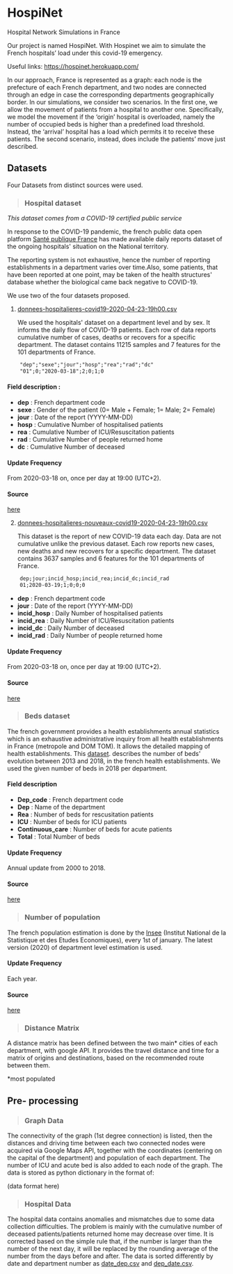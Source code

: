 # HospiNet
Hospital Network Simulations in France

Our project is named HospiNet. With Hospinet we aim to simulate the French hospitals’ load under this covid-19 emergency. 

Useful links: https://hospinet.herokuapp.com/

In our approach, France is represented as a graph: each node is the prefecture of each French department, and two nodes are connected through an edge in case the corresponding departments geographically border.
In our simulations, we consider two scenarios. In the first one, we allow the movement of patients from a hospital to another one. Specifically, we model the movement if the ‘origin’ hospital is overloaded, namely the number of occupied beds is higher than a predefined load threshold. Instead, the ‘arrival’ hospital has a load which permits it to receive these patients. The second scenario, instead, does include the patients’ move just described.


## Datasets

Four Datasets from distinct sources were used. 

> ### Hospital dataset

*This dataset comes from a COVID-19 certified public service*

In response to the COVID-19 pandemic, the french public data open platform [Santé publique France](https://www.data.gouv.fr) has made available daily reports dataset of the ongoing hospitals' situation on the National territory. 

The reporting system is not exhaustive, hence the number of reporting establishments in a department varies over time.Also, some patients, that have been reported at one point, may be taken of the health structures' database whether the biological came back negative to COVID-19. 

We use two of the four datasets proposed.

1. [donnees-hospitalieres-covid19-2020-04-23-19h00.csv](https://github.com/mlfpm/HospiNet/blob/master/data/France_Hospital_data/donnees-hospitalieres-covid19-2020-04-23-19h00.csv)

   We used the hospitals' dataset on a department level and by sex. It informs the daily flow of COVID-19 patients. Each row of data reports cumulative number of cases, deaths or recovers for a specific department.
   The dataset contains 11215 samples and 7 features for the 101 departments of France.


````html
    "dep";"sexe";"jour";"hosp";"rea";"rad";"dc"
    "01";0;"2020-03-18";2;0;1;0
````


#### Field description :
- **dep** : French department code 
- **sexe** : Gender of the patient (0= Male + Female; 1= Male; 2= Female)
- **jour** : Date of the report (YYYY-MM-DD) 
- **hosp** : Cumulative Number of hospitalised patients
- **rea** : Cumulative Number of ICU/Resuscitation patients
- **rad** : Cumulative Number of people returned home 
- **dc** : Cumulative Number of deceased

#### Update Frequency 
From 2020-03-18 on, once per day at 19:00 (UTC+2).

#### Source
[here](https://www.data.gouv.fr/fr/datasets/donnees-hospitalieres-relatives-a-lepidemie-de-covid-19/)


 
2. [donnees-hospitalieres-nouveaux-covid19-2020-04-23-19h00.csv](https://github.com/mlfpm/HospiNet/blob/master/data/France_Hospital_data/donnees-hospitalieres-nouveaux-covid19-2020-04-23-19h00.csv)

    This dataset is the report of new COVID-19 data each day. Data are not cumulative unlike the previous dataset. Each row   reports new cases, new deaths and new recovers for a specific department.
    The dataset contains 3637 samples and 6 features for the 101 departments of France.

````html
    dep;jour;incid_hosp;incid_rea;incid_dc;incid_rad
    01;2020-03-19;1;0;0;0
`````

- **dep** : French department code 
- **jour** : Date of the report (YYYY-MM-DD) 
- **incid_hosp** : Daily Number of hospitalised patients
- **incid_rea** : Daily Number of ICU/Resuscitation patients
- **incid_dc** : Daily Number of deceased
- **incid_rad** : Daily Number of people returned home 


#### Update Frequency 
From 2020-03-18 on, once per day at 19:00 (UTC+2).

#### Source
[here](https://www.data.gouv.fr/fr/datasets/donnees-hospitalieres-relatives-a-lepidemie-de-covid-19/)


> ### Beds dataset 

The french government provides a health establishments annual statistics which is an exhaustive administrative inquiry from all health establishments in France (metropole and DOM TOM). It allows the detailed mapping of health establishments.
This [dataset](https://github.com/mlfpm/HospiNet/tree/master/data/raw_data). describes the number of beds' evolution between 2013 and 2018, in the french health establishments. We used the given number of beds in 2018 per department.

#### Field description 
- **Dep_code** : French department code
- **Dep** : Name of the department 
- **Rea** : Number of beds for rescusitation patients
- **ICU** : Number of beds for ICU patients
- **Continuous_care** : Number of beds for acute patients
- **Total** : Total Number of beds

#### Update Frequency
Annual update from 2000 to 2018.

#### Source 
[here](https://drees.solidarites-sante.gouv.fr/etudes-et-statistiques/publications/article/nombre-de-lits-de-reanimation-de-soins-intensifs-et-de-soins-continus-en-france)
 
> ### Number of population

The french population estimation is done by the [Insee](insee.fr) (Institut National de la Statistique et des Etudes Economiques), every 1st of january. The latest version (2020) of department level estimation is used. 

#### Update Frequency
Each year.
#### Source
[here](https://www.insee.fr/fr/statistiques/1893198)


> ### Distance Matrix

A distance matrix has been defined between the two main* cities of each department, with google API. It provides the travel distance and time for a matrix of origins and destinations, based on the recommended route between them.

*most populated


## Pre- processing 
> ### Graph Data

The connectivity of the graph (1st degree connection) is listed, then the distances and driving time between each two connected nodes were acquired via Google Maps API, together with the coordinates (centering on the capital of the department) and population of each department. The number of ICU and acute bed is also added to each node of the graph. The data is stored as python dictionary in the format of:

(data format here)
> ### Hospital Data

The hospital data contains anomalies and mismatches due to some data collection difficulties. The problem is mainly with the cumulative number of deceased patients/patients returned home may decrease over time. It is corrected based on the simple rule that, if the number is larger than the number of the next day, it will be replaced by the rounding average of the number from the days before and after. The data is sorted differently by date and department number as [date_dep.csv](https://github.com/mlfpm/HospiNet/blob/master/data/France_Hospital_data/dep_date.csv) and [dep_date.csv](https://github.com/mlfpm/HospiNet/blob/master/data/France_Hospital_data/dep_date.csv).
